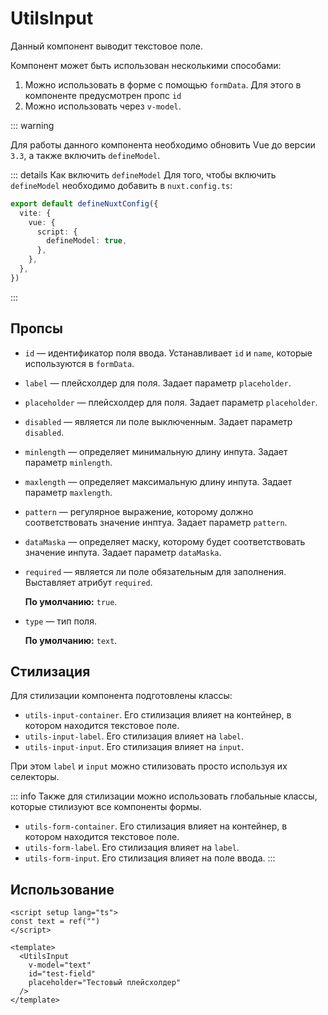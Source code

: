 # UtilsInput

Данный компонент выводит текстовое поле.

Компонент может быть использован несколькими способами:

1. Можно использовать в форме с помощью `formData`. Для этого в компоненте предусмотрен пропс `id`
1. Можно использовать через `v-model`.

::: warning

Для работы данного компонента необходимо обновить Vue до версии `3.3`, а также включить `defineModel`.

::: details Как включить `defineModel`
Для того, чтобы включить `defineModel` необходимо добавить в `nuxt.config.ts`:

```ts
export default defineNuxtConfig({
  vite: {
    vue: {
      script: {
        defineModel: true,
      },
    },
  },
})
```

:::

## Пропсы

- `id` — идентификатор поля ввода. Устанавливает `id` и `name`, которые используются в `formData`.

- `label` — плейсхолдер для поля. Задает параметр `placeholder`.

- `placeholder` — плейсхолдер для поля. Задает параметр `placeholder`.

- `disabled` — является ли поле выключенным. Задает параметр `disabled`.

- `minlength` — определяет минимальную длину инпута. Задает параметр `minlength`.

- `maxlength` — определяет максимальную длину инпута. Задает параметр `maxlength`.

- `pattern` — регулярное выражение, которому должно соответствовать значение инптуа. Задает параметр `pattern`.

- `dataMaska` — определяет маску, которому будет соответствовать значение инпута. Задает параметр `dataMaska`.

- `required` — является ли поле обязательным для заполнения. Выставляет атрибут `required`.

  **По умолчанию:** `true`.

- `type` — тип поля.

  **По умолчанию:** `text`.

## Стилизация

Для стилизации компонента подготовлены классы:

- `utils-input-container`. Его стилизация влияет на контейнер, в котором находится текстовое поле.
- `utils-input-label`. Его стилизация влияет на `label`.
- `utils-input-input`. Его стилизация влияет на `input`.

При этом `label` и `input` можно стилизовать просто используя их селекторы.

::: info
Также для стилизации можно использовать глобальные классы, которые стилизуют все компоненты формы.

- `utils-form-container`. Его стилизация влияет на контейнер, в котором находится текстовое поле.
- `utils-form-label`. Его стилизация влияет на `label`.
- `utils-form-input`. Его стилизация влияет на поле ввода.
  :::

## Использование

```vue
<script setup lang="ts">
const text = ref("")
</script>

<template>
  <UtilsInput
    v-model="text"
    id="test-field"
    placeholder="Тестовый плейсхолдер"
  />
</template>
```
